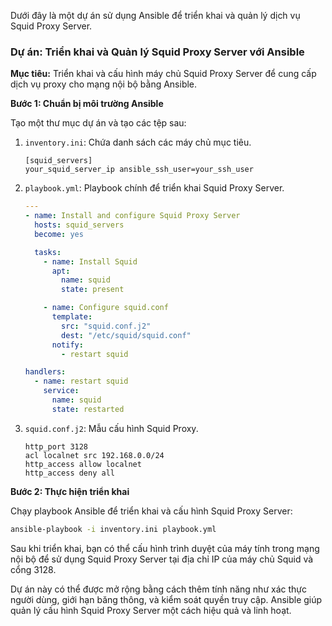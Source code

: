 Dưới đây là một dự án sử dụng Ansible để triển khai và quản lý dịch vụ Squid Proxy Server.

### Dự án: Triển khai và Quản lý Squid Proxy Server với Ansible

**Mục tiêu:**
Triển khai và cấu hình máy chủ Squid Proxy Server để cung cấp dịch vụ proxy cho mạng nội bộ bằng Ansible.

**Bước 1: Chuẩn bị môi trường Ansible**

Tạo một thư mục dự án và tạo các tệp sau:

1. `inventory.ini`: Chứa danh sách các máy chủ mục tiêu.
   ```
   [squid_servers]
   your_squid_server_ip ansible_ssh_user=your_ssh_user
   ```

2. `playbook.yml`: Playbook chính để triển khai Squid Proxy Server.
   ```yaml
   ---
   - name: Install and configure Squid Proxy Server
     hosts: squid_servers
     become: yes

     tasks:
       - name: Install Squid
         apt:
           name: squid
           state: present

       - name: Configure squid.conf
         template:
           src: "squid.conf.j2"
           dest: "/etc/squid/squid.conf"
         notify:
           - restart squid

   handlers:
     - name: restart squid
       service:
         name: squid
         state: restarted
   ```

3. `squid.conf.j2`: Mẫu cấu hình Squid Proxy.
   ```squid
   http_port 3128
   acl localnet src 192.168.0.0/24
   http_access allow localnet
   http_access deny all
   ```

**Bước 2: Thực hiện triển khai**

Chạy playbook Ansible để triển khai và cấu hình Squid Proxy Server:

```bash
ansible-playbook -i inventory.ini playbook.yml
```

Sau khi triển khai, bạn có thể cấu hình trình duyệt của máy tính trong mạng nội bộ để sử dụng Squid Proxy Server tại địa chỉ IP của máy chủ Squid và cổng 3128.

Dự án này có thể được mở rộng bằng cách thêm tính năng như xác thực người dùng, giới hạn băng thông, và kiểm soát quyền truy cập. Ansible giúp quản lý cấu hình Squid Proxy Server một cách hiệu quả và linh hoạt.